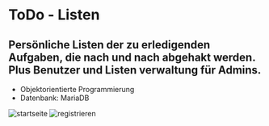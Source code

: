 # ToDo - Listen

## Persönliche Listen der zu erledigenden Aufgaben, die nach und nach abgehakt werden. Plus Benutzer und Listen verwaltung für Admins.

* Objektorientierte Programmierung
* Datenbank: MariaDB

![startseite](https://user-images.githubusercontent.com/81353824/113699490-e8087180-96d5-11eb-84c5-802b333baa02.png)
![registrieren](https://user-images.githubusercontent.com/81353824/113699797-56e5ca80-96d6-11eb-8238-62334d7e0786.png)
